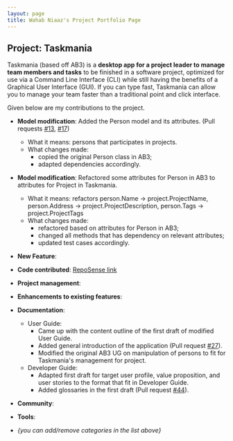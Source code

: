 ```yaml
---
layout: page
title: Wahab Niaaz's Project Portfolio Page
---
```


## Project: Taskmania

Taskmania (based off AB3) is a **desktop app for a project leader to manage team members and tasks** to be finished in a
 software project, optimized for use via a Command Line Interface (CLI) while still having the benefits of a 
 Graphical User Interface (GUI). If you can type fast, Taskmania can allow you to manage your team faster than 
 a traditional point and click interface.
 
Given below are my contributions to the project.

* **Model modification**: Added the Person model and its attributes. (Pull requests [\#13](https://github.com/AY2021S1-CS2103T-W10-3/tp/pull/13), [\#17](https://github.com/AY2021S1-CS2103T-W10-3/tp/pull/17))
  * What it means: persons that participates in projects.
  * What changes made: 
    * copied the original Person class in AB3;
    * adapted dependencies accordingly. 

* **Model modification**: Refactored some attributes for Person in AB3 to attributes for Project in Taskmania.
  * What it means: refactors person.Name -> project.ProjectName, person.Address -> project.ProjectDescription, person.Tags -> project.ProjectTags
  * What changes made: 
    * refactored based on attributes for Person in AB3;
    * changed all methods that has dependency on relevant attributes;
    * updated test cases accordingly.

* **New Feature**: 

* **Code contributed**: [RepoSense link](https://nus-cs2103-ay2021s1.github.io/tp-dashboard/#breakdown=true&search=&sort=groupTitle&sortWithin=title&since=2020-08-14&timeframe=commit&mergegroup=&groupSelect=groupByRepos&checkedFileTypes=docs~functional-code~test-code~other&tabOpen=true&tabType=authorship&zFR=false&tabAuthor=GeNiaaz&tabRepo=AY2021S1-CS2103T-W10-3%2Ftp%5Bmaster%5D&authorshipIsMergeGroup=false&authorshipFileTypes=docs~functional-code~test-code)

* **Project management**:

* **Enhancements to existing features**:

* **Documentation**:
  * User Guide:
    * Came up with the content outline of the first draft of modified User Guide.
    * Added general introduction of the application (Pull request [\#27](https://github.com/AY2021S1-CS2103T-W10-3/tp/pull/27)).
    * Modified the original AB3 UG on manipulation of persons to fit for Taskmania's management for project.
  * Developer Guide:
    * Adapted first draft for target user profile, value proposition, and user stories to the format that fit in Developer Guide.
    * Added glossaries in the first draft (Pull request [\#44](https://github.com/AY2021S1-CS2103T-W10-3/tp/pull/44)).

* **Community**:

* **Tools**:

* _{you can add/remove categories in the list above}_
